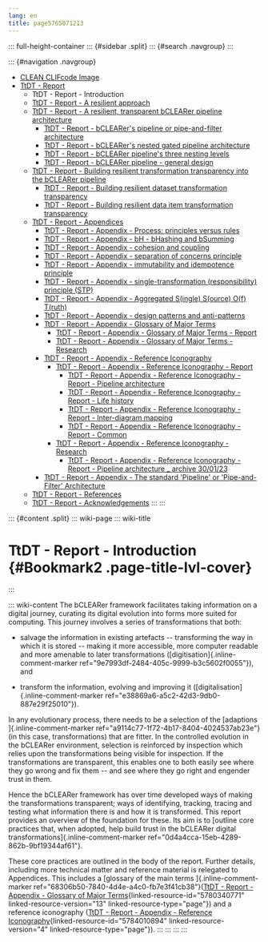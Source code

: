 ```yaml
---
lang: en
title: page5765071213
---
```


::: full-height-container
::: {#sidebar .split}
::: {#search .navgroup}
:::

::: {#navigation .navgroup}
-   [CLEAN CLIFcode Image](page5501091875.md)
-   [TtDT - Report](page5766283265.md)
    -   TtDT - Report - Introduction
    -   [TtDT - Report - A resilient approach](page5769560149.md)
    -   [TtDT - Report - A resilient, transparent bCLEARer pipeline
        architecture](page5766316210.md)
        -   [TtDT - Report - bCLEARer\'s pipeline or pipe-and-filter
            architecture](page5773230168.md)
        -   [TtDT - Report - bCLEARer\'s nested gated pipeline
            architecture](page5773656071.md)
        -   [TtDT - Report - bCLEARer pipeline\'s three nesting
            levels](page5766545422.md)
        -   [TtDT - Report - bCLEARer pipeline - general
            design](page5775163422.md)
    -   [TtDT - Report - Building resilient transformation transparency
        into the bCLEARer pipeline](page5769494532.md)
        -   [TtDT - Report - Building resilient dataset transformation
            transparency](page5765136857.md)
        -   [TtDT - Report - Building resilient data item transformation
            transparency](page5766316201.md)
    -   [TtDT - Report - Appendices](page5768675336.md)
        -   [TtDT - Report - Appendix - Process: principles versus
            rules](page5769003012.md)
        -   [TtDT - Report - Appendix - bH - bHashing and
            bSumming](page5768839184.md)
        -   [TtDT - Report - Appendix - cohesion and
            coupling](page5772804097.md)
        -   [TtDT - Report - Appendix - separation of concerns
            principle](page5772804106.md)
        -   [TtDT - Report - Appendix - immutability and idempotence
            principle](page5772869633.md)
        -   [TtDT - Report - Appendix - single-transformation
            (responsibility) principle (STP)](page5772804114.md)
        -   [TtDT - Report - Appendix - Aggregated S(ingle) S(ource)
            O(f) T(ruth)](page5773328385.md)
        -   [TtDT - Report - Appendix - design patterns and
            anti-patterns](page5775982593.md)
        -   [TtDT - Report - Appendix - Glossary of Major
            Terms](page5780340771.md)
            -   [TtDT - Report - Appendix - Glossary of Major Terms -
                Report](page5793284135.md)
            -   [TtDT - Report - Appendix - Glossary of Major Terms -
                Research](page5793218610.md)
        -   [TtDT - Report - Appendix - Reference
            Iconography](page5784010894.md)
            -   [TtDT - Report - Appendix - Reference Iconography -
                Report](page5783355393.md)
                -   [TtDT - Report - Appendix - Reference Iconography -
                    Report - Pipeline architecture](page5797249025.md)
                -   [TtDT - Report - Appendix - Reference Iconography -
                    Report - Life history](page5796298761.md)
                -   [TtDT - Report - Appendix - Reference Iconography -
                    Report - Inter-diagram mapping](page5796299378.md)
                -   [TtDT - Report - Appendix - Reference Iconography -
                    Report - Common](page5796299991.md)
            -   [TtDT - Report - Appendix - Reference Iconography -
                Research](page5785092097.md)
                -   [TtDT - Report - Appendix - Reference Iconography -
                    Report - Pipeline architecture \_ archive
                    30/01/23](page5796331521.md)
        -   [TtDT - Report - Appendix - The standard \'Pipeline\' or
            \'Pipe-and-Filter\' Architecture](page5784338433.md)
    -   [TtDT - Report - References](page5766578192.md)
    -   [TtDT - Report - Acknowledgements](page5766545409.md)
:::
:::

::: {#content .split}
::: wiki-page
::: wiki-title
# TtDT - Report - Introduction {#Bookmark2 .page-title-lvl-cover}
:::

::: wiki-content
The bCLEARer framework facilitates taking information on a digital
journey, curating its digital evolution into forms more suited for
computing. This journey involves a series of transformations that both:

-   salvage the information in existing artefacts -- transforming the
    way in which it is stored -- making it more accessible, more
    computer readable and more amenable to later transformations
    ([digitisation]{.inline-comment-marker
    ref="9e7993df-2484-405c-9999-b3c5602f0055"}), and

-   transform the information, evolving and improving it
    ([digitalisation]{.inline-comment-marker
    ref="e38869a6-a5c2-42d3-9db0-887e29f25010"}).

In any evolutionary process, there needs to be a selection of the
[adaptions ]{.inline-comment-marker
ref="a9114c77-1f72-4b17-8404-4024537ab23e"}(in this case,
transformations) that are fitter. In the controlled evolution in the
bCLEARer environment, selection is reinforced by inspection which relies
upon the transformations being visible for inspection. If the
transformations are transparent, this enables one to both easily see
where they go wrong and fix them -- and see where they go right and
engender trust in them.

Hence the bCLEARer framework has over time developed ways of making the
transformations transparent; ways of identifying, tracking, tracing and
testing what information there is and how it is transformed. This report
provides an overview of the foundation for these. Its aim is to [outline
core practices that, when adopted, help build trust in the bCLEARer
digital transformations]{.inline-comment-marker
ref="0d4a4cca-15eb-4289-862b-9bf19344af61"}.

These core practices are outlined in the body of the report. Further
details, including more technical matter and reference material is
relegated to Appendices. This includes a [glossary of the main terms
]{.inline-comment-marker
ref="68306b50-7840-4d4e-a4c0-fb7e3f41cb38"}([TtDT - Report - Appendix -
Glossary of Major
Terms](page5780340771.md#Bookmark108 "TtDT - Report - Appendix - Glossary of Major Terms"){linked-resource-id="5780340771"
linked-resource-version="13" linked-resource-type="page"}) and a
reference iconography ([TtDT - Report - Appendix - Reference
Iconography](page5784010894.md#Bookmark115 "TtDT - Report - Appendix - Reference Iconography"){linked-resource-id="5784010894"
linked-resource-version="4" linked-resource-type="page"}).
:::
:::
:::
:::
